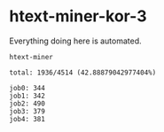 # htext-miner-kor-3

Everything doing here is automated.

```
htext-miner

total: 1936/4514 (42.88879042977404%)

job0: 344
job1: 342
job2: 490
job3: 379
job4: 381
```